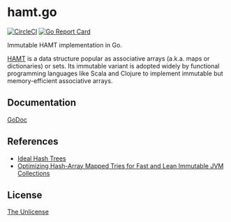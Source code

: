 # hamt.go

[![CircleCI](https://circleci.com/gh/raviqqe/hamt.go.svg?style=svg)](https://circleci.com/gh/raviqqe/hamt.go)
[![Go Report Card](https://goreportcard.com/badge/github.com/raviqqe/hamt.go)](https://goreportcard.com/report/github.com/raviqqe/hamt.go)

Immutable HAMT implementation in Go.

[HAMT](https://en.wikipedia.org/wiki/Hash_array_mapped_trie)
is a data structure popular as associative arrays (a.k.a. maps or dictionaries)
or sets.
Its immutable variant is adopted widely by functional programming languages
like Scala and Clojure to implement immutable but memory-efficient associative
arrays.

## Documentation

[GoDoc](https://godoc.org/github.com/raviqqe/hamt.go)

## References

- [Ideal Hash Trees](https://infoscience.epfl.ch/record/64398/files/idealhashtrees.pdf)
- [Optimizing Hash-Array Mapped Tries for Fast and Lean Immutable JVM Collections](https://michael.steindorfer.name/publications/oopsla15.pdf)

## License

[The Unlicense](https://unlicense.org/)
